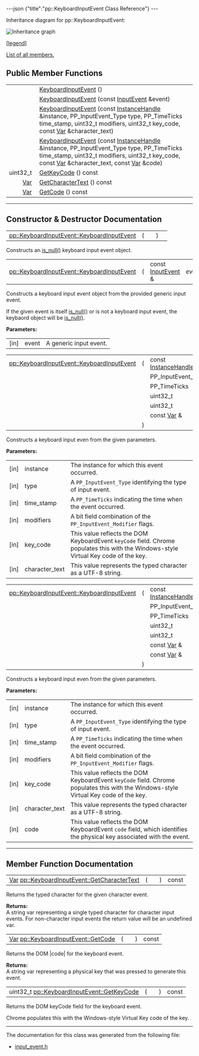 ---json {"title":"pp::KeyboardInputEvent Class Reference"} ---

Inheritance diagram for pp::KeyboardInputEvent:

![Inheritance graph](/docs/native-client/pepper_beta/cpp/classpp_1_1_keyboard_input_event__inherit__graph.png)

<span class="legend">\[[legend](/docs/native-client/pepper_beta/cpp/graph_legend/)\]</span>

[List of all members.](/docs/native-client/pepper_beta/cpp/classpp_1_1_keyboard_input_event-members/)

Public Member Functions
-----------------------

<table><tbody><tr class="odd"><td style="text-align: right;"> </td><td><a href="/docs/native-client/pepper_beta/cpp/classpp_1_1_keyboard_input_event#a07197d3bf22df18ab201dd593ec14b46" class="el">KeyboardInputEvent</a> ()</td></tr><tr class="even"><td style="text-align: right;"> </td><td><a href="/docs/native-client/pepper_beta/cpp/classpp_1_1_keyboard_input_event#ae0817f051306805db56dbbf837da57bb" class="el">KeyboardInputEvent</a> (const <a href="/docs/native-client/pepper_beta/cpp/classpp_1_1_input_event/" class="el">InputEvent</a> &amp;event)</td></tr><tr class="odd"><td style="text-align: right;"> </td><td><a href="/docs/native-client/pepper_beta/cpp/classpp_1_1_keyboard_input_event#a3adab90fc81122554ec878ab2fb8d506" class="el">KeyboardInputEvent</a> (const <a href="/docs/native-client/pepper_beta/cpp/classpp_1_1_instance_handle/" class="el">InstanceHandle</a> &amp;instance, PP_InputEvent_Type type, PP_TimeTicks time_stamp, uint32_t modifiers, uint32_t key_code, const <a href="/docs/native-client/pepper_beta/cpp/classpp_1_1_var/" class="el">Var</a> &amp;character_text)</td></tr><tr class="even"><td style="text-align: right;"> </td><td><a href="/docs/native-client/pepper_beta/cpp/classpp_1_1_keyboard_input_event#a95f16a4bee09b84cb38614f457038dca" class="el">KeyboardInputEvent</a> (const <a href="/docs/native-client/pepper_beta/cpp/classpp_1_1_instance_handle/" class="el">InstanceHandle</a> &amp;instance, PP_InputEvent_Type type, PP_TimeTicks time_stamp, uint32_t modifiers, uint32_t key_code, const <a href="/docs/native-client/pepper_beta/cpp/classpp_1_1_var/" class="el">Var</a> &amp;character_text, const <a href="/docs/native-client/pepper_beta/cpp/classpp_1_1_var/" class="el">Var</a> &amp;code)</td></tr><tr class="odd"><td style="text-align: right;">uint32_t </td><td><a href="/docs/native-client/pepper_beta/cpp/classpp_1_1_keyboard_input_event#a5d6c799091a2adce32d3e20fd1a63017" class="el">GetKeyCode</a> () const</td></tr><tr class="even"><td style="text-align: right;"><a href="/docs/native-client/pepper_beta/cpp/classpp_1_1_var/" class="el">Var</a> </td><td><a href="/docs/native-client/pepper_beta/cpp/classpp_1_1_keyboard_input_event#a343bd835af56bd7875b0d82361680e4a" class="el">GetCharacterText</a> () const</td></tr><tr class="odd"><td style="text-align: right;"><a href="/docs/native-client/pepper_beta/cpp/classpp_1_1_var/" class="el">Var</a> </td><td><a href="/docs/native-client/pepper_beta/cpp/classpp_1_1_keyboard_input_event#ad65274e6cb38165fa7bb5d03f2a76b93" class="el">GetCode</a> () const</td></tr></tbody></table>

------------------------------------------------------------------------

Constructor & Destructor Documentation
--------------------------------------

<span id="a07197d3bf22df18ab201dd593ec14b46" class="anchor" style="margin: 0;"></span>

<table><tbody><tr class="odd"><td><a href="/docs/native-client/pepper_beta/cpp/classpp_1_1_keyboard_input_event#a07197d3bf22df18ab201dd593ec14b46" class="el">pp::KeyboardInputEvent::KeyboardInputEvent</a></td><td>(</td><td></td><td>)</td><td></td></tr></tbody></table>

Constructs an <a href="/docs/native-client/pepper_beta/cpp/classpp_1_1_resource#a859068e34cdc2dc0b78754c255323aa9" class="el" title="This functions determines if this resource is invalid or uninitialized.">is_null()</a> keyboard input event object.

<span id="ae0817f051306805db56dbbf837da57bb" class="anchor" style="margin: 0;"></span>

<table><tbody><tr class="odd"><td><a href="/docs/native-client/pepper_beta/cpp/classpp_1_1_keyboard_input_event#a07197d3bf22df18ab201dd593ec14b46" class="el">pp::KeyboardInputEvent::KeyboardInputEvent</a></td><td>(</td><td>const <a href="/docs/native-client/pepper_beta/cpp/classpp_1_1_input_event/" class="el">InputEvent</a> &amp; </td><td><em>event</em></td><td>)</td><td><code> [explicit]</code></td></tr></tbody></table>

Constructs a keyboard input event object from the provided generic input event.

If the given event is itself <a href="/docs/native-client/pepper_beta/cpp/classpp_1_1_resource#a859068e34cdc2dc0b78754c255323aa9" class="el" title="This functions determines if this resource is invalid or uninitialized.">is_null()</a> or is not a keyboard input event, the keybaord object will be <a href="/docs/native-client/pepper_beta/cpp/classpp_1_1_resource#a859068e34cdc2dc0b78754c255323aa9" class="el" title="This functions determines if this resource is invalid or uninitialized.">is_null()</a>.

**Parameters:**  
<table><tbody><tr class="odd"><td>[in]</td><td>event</td><td>A generic input event.</td></tr></tbody></table>

<span id="a3adab90fc81122554ec878ab2fb8d506" class="anchor" style="margin: 0;"></span>

<table><tbody><tr class="odd"><td><a href="/docs/native-client/pepper_beta/cpp/classpp_1_1_keyboard_input_event#a07197d3bf22df18ab201dd593ec14b46" class="el">pp::KeyboardInputEvent::KeyboardInputEvent</a></td><td>(</td><td>const <a href="/docs/native-client/pepper_beta/cpp/classpp_1_1_instance_handle/" class="el">InstanceHandle</a> &amp; </td><td><em>instance</em>,</td></tr><tr class="even"><td></td><td></td><td>PP_InputEvent_Type </td><td><em>type</em>,</td></tr><tr class="odd"><td></td><td></td><td>PP_TimeTicks </td><td><em>time_stamp</em>,</td></tr><tr class="even"><td></td><td></td><td>uint32_t </td><td><em>modifiers</em>,</td></tr><tr class="odd"><td></td><td></td><td>uint32_t </td><td><em>key_code</em>,</td></tr><tr class="even"><td></td><td></td><td>const <a href="/docs/native-client/pepper_beta/cpp/classpp_1_1_var/" class="el">Var</a> &amp; </td><td><em>character_text</em> </td></tr><tr class="odd"><td></td><td>)</td><td></td><td></td></tr></tbody></table>

Constructs a keyboard input even from the given parameters.

**Parameters:**  
<table><tbody><tr class="odd"><td>[in]</td><td>instance</td><td>The instance for which this event occurred.</td></tr><tr class="even"><td>[in]</td><td>type</td><td>A <code>PP_InputEvent_Type</code> identifying the type of input event.</td></tr><tr class="odd"><td>[in]</td><td>time_stamp</td><td>A <code>PP_TimeTicks</code> indicating the time when the event occurred.</td></tr><tr class="even"><td>[in]</td><td>modifiers</td><td>A bit field combination of the <code>PP_InputEvent_Modifier</code> flags.</td></tr><tr class="odd"><td>[in]</td><td>key_code</td><td>This value reflects the DOM KeyboardEvent <code>keyCode</code> field. Chrome populates this with the Windows-style Virtual Key code of the key.</td></tr><tr class="even"><td>[in]</td><td>character_text</td><td>This value represents the typed character as a UTF-8 string.</td></tr></tbody></table>

<span id="a95f16a4bee09b84cb38614f457038dca" class="anchor" style="margin: 0;"></span>

<table><tbody><tr class="odd"><td><a href="/docs/native-client/pepper_beta/cpp/classpp_1_1_keyboard_input_event#a07197d3bf22df18ab201dd593ec14b46" class="el">pp::KeyboardInputEvent::KeyboardInputEvent</a></td><td>(</td><td>const <a href="/docs/native-client/pepper_beta/cpp/classpp_1_1_instance_handle/" class="el">InstanceHandle</a> &amp; </td><td><em>instance</em>,</td></tr><tr class="even"><td></td><td></td><td>PP_InputEvent_Type </td><td><em>type</em>,</td></tr><tr class="odd"><td></td><td></td><td>PP_TimeTicks </td><td><em>time_stamp</em>,</td></tr><tr class="even"><td></td><td></td><td>uint32_t </td><td><em>modifiers</em>,</td></tr><tr class="odd"><td></td><td></td><td>uint32_t </td><td><em>key_code</em>,</td></tr><tr class="even"><td></td><td></td><td>const <a href="/docs/native-client/pepper_beta/cpp/classpp_1_1_var/" class="el">Var</a> &amp; </td><td><em>character_text</em>,</td></tr><tr class="odd"><td></td><td></td><td>const <a href="/docs/native-client/pepper_beta/cpp/classpp_1_1_var/" class="el">Var</a> &amp; </td><td><em>code</em> </td></tr><tr class="even"><td></td><td>)</td><td></td><td></td></tr></tbody></table>

Constructs a keyboard input even from the given parameters.

**Parameters:**  
<table><tbody><tr class="odd"><td>[in]</td><td>instance</td><td>The instance for which this event occurred.</td></tr><tr class="even"><td>[in]</td><td>type</td><td>A <code>PP_InputEvent_Type</code> identifying the type of input event.</td></tr><tr class="odd"><td>[in]</td><td>time_stamp</td><td>A <code>PP_TimeTicks</code> indicating the time when the event occurred.</td></tr><tr class="even"><td>[in]</td><td>modifiers</td><td>A bit field combination of the <code>PP_InputEvent_Modifier</code> flags.</td></tr><tr class="odd"><td>[in]</td><td>key_code</td><td>This value reflects the DOM KeyboardEvent <code>keyCode</code> field. Chrome populates this with the Windows-style Virtual Key code of the key.</td></tr><tr class="even"><td>[in]</td><td>character_text</td><td>This value represents the typed character as a UTF-8 string.</td></tr><tr class="odd"><td>[in]</td><td>code</td><td>This value reflects the DOM KeyboardEvent <code>code</code> field, which identifies the physical key associated with the event.</td></tr></tbody></table>

------------------------------------------------------------------------

Member Function Documentation
-----------------------------

<span id="a343bd835af56bd7875b0d82361680e4a" class="anchor" style="margin: 0;"></span>

<table><tbody><tr class="odd"><td><a href="/docs/native-client/pepper_beta/cpp/classpp_1_1_var/" class="el">Var</a> <a href="/docs/native-client/pepper_beta/cpp/classpp_1_1_keyboard_input_event#a343bd835af56bd7875b0d82361680e4a" class="el">pp::KeyboardInputEvent::GetCharacterText</a></td><td>(</td><td></td><td>)</td><td>const</td></tr></tbody></table>

Returns the typed character for the given character event.

**Returns:**  
A string var representing a single typed character for character input events. For non-character input events the return value will be an undefined var.

<span id="ad65274e6cb38165fa7bb5d03f2a76b93" class="anchor" style="margin: 0;"></span>

<table><tbody><tr class="odd"><td><a href="/docs/native-client/pepper_beta/cpp/classpp_1_1_var/" class="el">Var</a> <a href="/docs/native-client/pepper_beta/cpp/classpp_1_1_keyboard_input_event#ad65274e6cb38165fa7bb5d03f2a76b93" class="el">pp::KeyboardInputEvent::GetCode</a></td><td>(</td><td></td><td>)</td><td>const</td></tr></tbody></table>

Returns the DOM |code| for the keyboard event.

**Returns:**  
A string var representing a physical key that was pressed to generate this event.

<span id="a5d6c799091a2adce32d3e20fd1a63017" class="anchor" style="margin: 0;"></span>

<table><tbody><tr class="odd"><td>uint32_t <a href="/docs/native-client/pepper_beta/cpp/classpp_1_1_keyboard_input_event#a5d6c799091a2adce32d3e20fd1a63017" class="el">pp::KeyboardInputEvent::GetKeyCode</a></td><td>(</td><td></td><td>)</td><td>const</td></tr></tbody></table>

Returns the DOM keyCode field for the keyboard event.

Chrome populates this with the Windows-style Virtual Key code of the key.

------------------------------------------------------------------------

The documentation for this class was generated from the following file:

-   <a href="/docs/native-client/pepper_beta/cpp/input__event_8h/" class="el">input_event.h</a>
